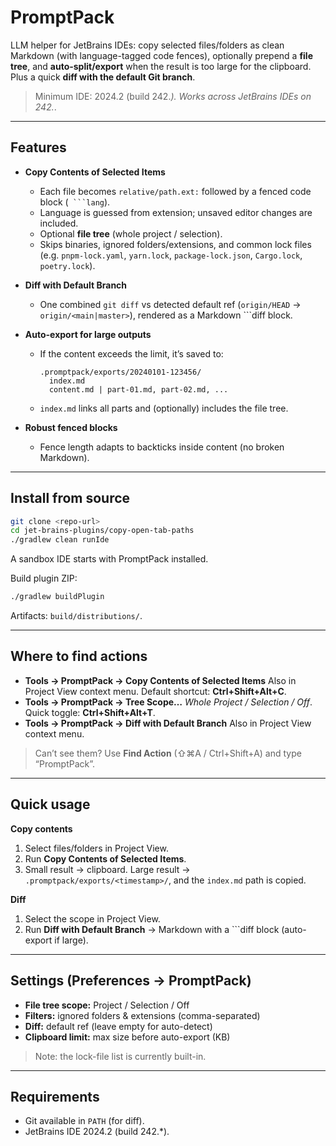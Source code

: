 # PromptPack

LLM helper for JetBrains IDEs: copy selected files/folders as clean Markdown (with language-tagged code fences), optionally prepend a **file tree**, and **auto-split/export** when the result is too large for the clipboard. Plus a quick **diff with the default Git branch**.

> Minimum IDE: 2024.2 (build 242.*). Works across JetBrains IDEs on 242.*.

---

## Features

* **Copy Contents of Selected Items**

    * Each file becomes `relative/path.ext:` followed by a fenced code block (` ```lang`).
    * Language is guessed from extension; unsaved editor changes are included.
    * Optional **file tree** (whole project / selection).
    * Skips binaries, ignored folders/extensions, and common lock files (e.g. `pnpm-lock.yaml`, `yarn.lock`, `package-lock.json`, `Cargo.lock`, `poetry.lock`).

* **Diff with Default Branch**

    * One combined `git diff` vs detected default ref (`origin/HEAD` → `origin/<main|master>`), rendered as a Markdown \`\`\`diff block.

* **Auto-export for large outputs**

    * If the content exceeds the limit, it’s saved to:

      ```
      .promptpack/exports/20240101-123456/
        index.md
        content.md | part-01.md, part-02.md, ...
      ```
    * `index.md` links all parts and (optionally) includes the file tree.

* **Robust fenced blocks**

    * Fence length adapts to backticks inside content (no broken Markdown).

---

## Install from source

```bash
git clone <repo-url>
cd jet-brains-plugins/copy-open-tab-paths
./gradlew clean runIde
```

A sandbox IDE starts with PromptPack installed.

Build plugin ZIP:

```bash
./gradlew buildPlugin
```

Artifacts: `build/distributions/`.

---

## Where to find actions

* **Tools → PromptPack → Copy Contents of Selected Items**
  Also in Project View context menu. Default shortcut: **Ctrl+Shift+Alt+C**.
* **Tools → PromptPack → Tree Scope…**
  *Whole Project / Selection / Off*. Quick toggle: **Ctrl+Shift+Alt+T**.
* **Tools → PromptPack → Diff with Default Branch**
  Also in Project View context menu.

> Can’t see them? Use **Find Action** (⇧⌘A / Ctrl+Shift+A) and type “PromptPack”.

---

## Quick usage

**Copy contents**

1. Select files/folders in Project View.
2. Run **Copy Contents of Selected Items**.
3. Small result → clipboard. Large result → `.promptpack/exports/<timestamp>/`, and the `index.md` path is copied.

**Diff**

1. Select the scope in Project View.
2. Run **Diff with Default Branch** → Markdown with a \`\`\`diff block (auto-export if large).

---

## Settings (Preferences → PromptPack)

* **File tree scope:** Project / Selection / Off
* **Filters:** ignored folders & extensions (comma-separated)
* **Diff:** default ref (leave empty for auto-detect)
* **Clipboard limit:** max size before auto-export (KB)

> Note: the lock-file list is currently built-in.

---

## Requirements

* Git available in `PATH` (for diff).
* JetBrains IDE 2024.2 (build 242.\*).
